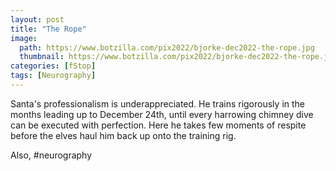 ```yaml
---
layout: post
title: "The Rope"
image:
  path: https://www.botzilla.com/pix2022/bjorke-dec2022-the-rope.jpg
  thumbnail: https://www.botzilla.com/pix2022/bjorke-dec2022-the-rope.jpg
categories: [fStop]
tags: [Neurography]
---
```


Santa's professionalism is underappreciated. He trains rigorously in the months leading up to December 24th, until every harrowing chimney dive can be executed with perfection. Here he takes few moments of respite before the elves haul him back up onto the training rig.

Also, #neurography

